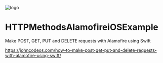 ![logo](https://i.imgur.com/Dv73hCk.png)
# HTTPMethodsAlamofireiOSExample
Make POST, GET, PUT and DELETE requests with Alamofire using Swift

https://johncodeos.com/how-to-make-post-get-put-and-delete-requests-with-alamofire-using-swift/

